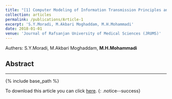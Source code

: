 ```yaml
---
title: "[1] Computer Modeling of Information Transmission Principles and Methods in Telemedicine Networks"
collection: articles
permalink: /publications/Article-1
excerpt: 'S.Y.Moradi, M.Akbari Moghaddam, M.H.Mohammadi'
date: 2018-01-01
venue: 'Journal of Rafsanjan University of Medical Sciences (JRUMS)'
---
```

 Authers: S.Y.Moradi, M.Akbari Moghaddam, <b>M.H.Mohammadi</b>

## Abstract


---

{% include base_path %}

To download this article you can click [here](../files/CV/CurriculumVitae.pdf).
{: .notice--success}
 
 
